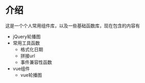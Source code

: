 # 介绍

这是一个个人常用组件库，以及一些基础函数库，现在包含的内容有

+ jQuery轮播图
+ 常用工具函数
  - 格式化日期
  - 拼接url
  - 事件兼容性函数
+ vue组件
  - vue轮播图
